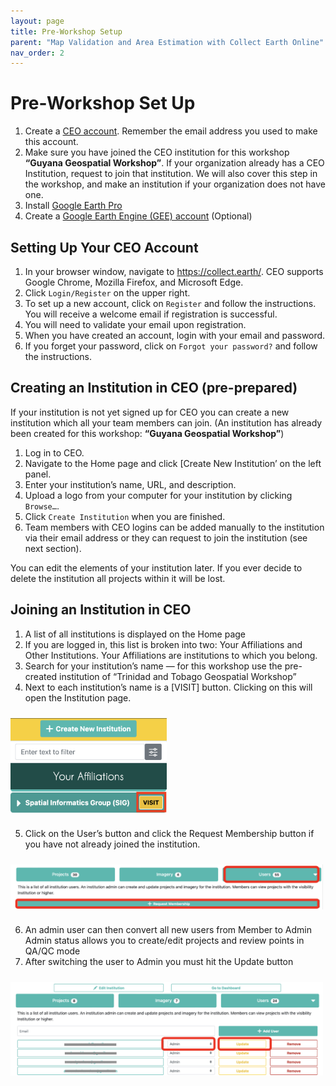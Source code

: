 ```yaml
---
layout: page
title: Pre-Workshop Setup
parent: "Map Validation and Area Estimation with Collect Earth Online"
nav_order: 2
---
```


# Pre-Workshop Set Up
1. Create a [CEO account](https://app.collect.earth/register). Remember the email address you used to make this account.
2. Make sure you have joined the CEO institution for this workshop **“Guyana Geospatial Workshop”**. If your organization already has a CEO Institution, request to join that institution. We will also cover this step in the workshop, and make an institution if your organization does not have one.
3. Install [Google Earth Pro](https://support.google.com/earth/answer/21955?hl=en)
4. Create a [Google Earth Engine (GEE) account](https://earthengine.google.com/new_signup/) (Optional) 

## Setting Up Your CEO Account  
1. In your browser window, navigate to https://collect.earth/. CEO supports Google Chrome, Mozilla Firefox, and Microsoft Edge.  
2. Click `Login/Register` on the upper right.  
3. To set up a new account, click on `Register` and follow the instructions. You will receive a welcome email if registration is successful. 
4. You will need to validate your email upon registration. 
5. When you have created an account, login with your email and password. 
6. If you forget your password, click on `Forgot your password?` and follow the instructions.

## Creating an Institution in CEO (pre-prepared)
If your institution is not yet signed up for CEO you can create a new institution which all your team members can join. (An institution has already been created for this workshop: **“Guyana Geospatial Workshop”**)
1. Log in to CEO.
2. Navigate to the Home page and click [Create New Institution’ on the left panel.
3. Enter your institution’s name, URL, and description.
4. Upload a logo from your computer for your institution by clicking `Browse…`.
5. Click `Create Institution` when you are finished.
6. Team members with CEO logins can be added manually to the institution via their email address or they can request to join the institution (see next section).

You can edit the elements of your institution later. If you ever decide to delete the institution all projects within it will be lost.

## Joining an Institution in CEO 
1. A list of all institutions is displayed on the Home page 
2. If you are logged in, this list is broken into two: Your Affiliations and Other Institutions. Your Affiliations are institutions to which you belong.
3. Search for your institution’s name — for this workshop use the pre-created institution of “Trinidad and Tobago Geospatial Workshop”
4. Next to each institution’s name is a [VISIT] button. Clicking on this will open the Institution page. 
<img align="center" src="../images/ceo/2A_visitCEOinstitution.png"  vspace="10" width="250"> 

5. Click on the User’s button and click the Request Membership button if you have not already joined the institution.  
<img align="center" src="../images/ceo/2B_requestInstitutionMembership.png"  vspace="10" width="500"> 

6. An admin user can then convert all new users from Member to Admin
Admin status allows you to create/edit projects and review points in QA/QC mode
7. After switching the user to Admin you must hit the Update button
<img align="center" src="../images/ceo/2C_updateInstitutionMembership.png"  vspace="10" width="500"> 